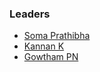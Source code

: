 ### Leaders
* [Soma Prathibha](mailto:soma.prathibha@owasp.org)
* [Kannan K](mailto:kannan.k@owasp.org)
* [Gowtham PN](mailto:gowthan.pn@owasp.org)
